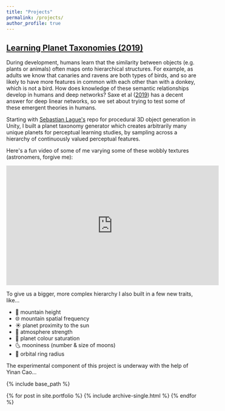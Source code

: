 ```yaml
---
title: "Projects"
permalink: /projects/
author_profile: true
---
```



## [Learning Planet Taxonomies (2019)](https://github.com/hannahsheahan/HCategoryLearn)
During development, humans learn that the similarity between objects (e.g. plants or animals) often maps onto hierarchical structures. For example, as adults we know that canaries and ravens are both types of birds, and so are likely to have more features in common with each other than with a donkey, which is not a bird. How does knowledge of these semantic relationships develop in humans and deep networks? Saxe et al ([2019](https://www.pnas.org/content/116/23/11537)) has a decent answer for deep linear networks, so we set about trying to test some of these emergent theories in humans.

Starting with [Sebastian Lague's](https://github.com/SebLague/Procedural-Planets) repo for procedural 3D object generation in Unity, I built a planet taxonomy generator which creates arbitrarily many unique planets for perceptual learning studies, by sampling across a hierarchy of continuously valued perceptual features.

Here's a fun video of some of me varying some of these wobbly textures (astronomers, forgive me):
<iframe width="560" height="315" src="https://www.youtube.com/embed/hwhLnh4Tuvw" frameborder="0" allow="accelerometer; autoplay; clipboard-write; encrypted-media; gyroscope; picture-in-picture" allowfullscreen></iframe>



To give us a bigger, more complex hierarchy I also built in a few new traits, like...

- 🌋 mountain height
- 🌐 mountain spatial frequency
- ☀️ planet proximity to the sun
- 💨 atmosphere strength
- 🎨 planet colour saturation
- 🌜 mooniness (number & size of moons)
- 💫 orbital ring radius


The experimental component of this project is underway with the help of Yinan Cao...

{% include base_path %}


{% for post in site.portfolio %}
  {% include archive-single.html %}
{% endfor %}
